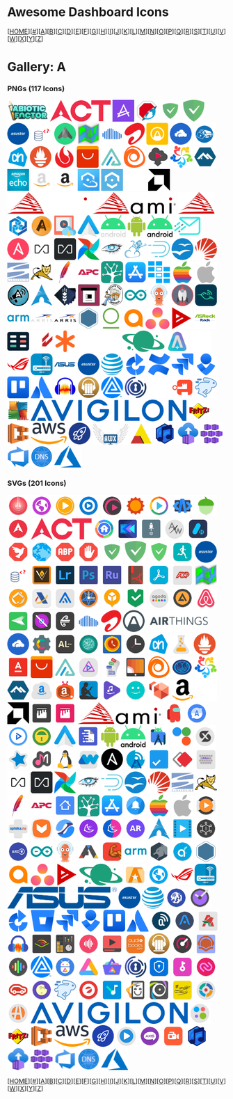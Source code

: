 # Awesome Dashboard Icons

[[HOME](..)][[#](gallery.md)][[A](gallery-a.md)][[B](gallery-b.md)][[C](gallery-c.md)][[D](gallery-d.md)][[E](gallery-e.md)][[F](gallery-f.md)][[G](gallery-g.md)][[H](gallery-h.md)][[I](gallery-i.md)][[J](gallery-j.md)][[K](gallery-k.md)][[L](gallery-l.md)][[M](gallery-m.md)][[N](gallery-n.md)][[O](gallery-o.md)][[P](gallery-p.md)][[Q](gallery-q.md)][[R](gallery-r.md)][[S](gallery-s.md)][[T](gallery-t.md)][[U](gallery-u.md)][[V](gallery-v.md)][[W](gallery-w.md)][[X](gallery-x.md)][[Y](gallery-y.md)][[Z](gallery-z.md)]

# Gallery: A

### PNGs (117 Icons)

<img src="../icons/abiotic-factor.png" alt="abiotic-factor" height="50"> <img src="../icons/act.png" alt="act" height="50"> <img src="../icons/actual.png" alt="actual" height="50"> <img src="../icons/adblock.png" alt="adblock" height="50"> <img src="../icons/adguard-home-light.png" alt="adguard-home-light" height="50"> <img src="../icons/adguard-home.png" alt="adguard-home" height="50"> <img src="../icons/adm.png" alt="adm" height="50"> <img src="../icons/adminer.png" alt="adminer" height="50"> <img src="../icons/adsbexchange.png" alt="adsbexchange" height="50"> <img src="../icons/adventurelog.png" alt="adventurelog" height="50"> <img src="../icons/airsonic.png" alt="airsonic" height="50"> <img src="../icons/airtel.png" alt="airtel" height="50"> <img src="../icons/airthings.png" alt="airthings" height="50"> <img src="../icons/airvpn.png" alt="airvpn" height="50"> <img src="../icons/alarmpi.png" alt="alarmpi" height="50"> <img src="../icons/albert-heijn.png" alt="albert-heijn" height="50"> <img src="../icons/alertmanager.png" alt="alertmanager" height="50"> <img src="../icons/algovpn.png" alt="algovpn" height="50"> <img src="../icons/aliexpress.png" alt="aliexpress" height="50"> <img src="../icons/alist.png" alt="alist" height="50"> <img src="../icons/alloy.png" alt="alloy" height="50"> <img src="../icons/alltube.png" alt="alltube" height="50"> <img src="../icons/alma.png" alt="alma" height="50"> <img src="../icons/alpine.png" alt="alpine" height="50"> <img src="../icons/amazon-echo.png" alt="amazon-echo" height="50"> <img src="../icons/amazon-light.png" alt="amazon-light" height="50"> <img src="../icons/amazon.png" alt="amazon" height="50"> <img src="../icons/amcrest-cloud.png" alt="amcrest-cloud" height="50"> <img src="../icons/amcrest.png" alt="amcrest" height="50"> <img src="../icons/amd-light.png" alt="amd-light" height="50"> <img src="../icons/amd.png" alt="amd" height="50"> <img src="../icons/ami-alt-light.png" alt="ami-alt-light" height="50"> <img src="../icons/ami-alt.png" alt="ami-alt" height="50"> <img src="../icons/ami.png" alt="ami" height="50"> <img src="../icons/amp.png" alt="amp" height="50"> <img src="../icons/ampache.png" alt="ampache" height="50"> <img src="../icons/amvd.png" alt="amvd" height="50"> <img src="../icons/android-auto.png" alt="android-auto" height="50"> <img src="../icons/android-light.png" alt="android-light" height="50"> <img src="../icons/android-robot.png" alt="android-robot" height="50"> <img src="../icons/android.png" alt="android" height="50"> <img src="../icons/anonaddy.png" alt="anonaddy" height="50"> <img src="../icons/ansible.png" alt="ansible" height="50"> <img src="../icons/anything-llm-light.png" alt="anything-llm-light" height="50"> <img src="../icons/anything-llm.png" alt="anything-llm" height="50"> <img src="../icons/apache-airflow.png" alt="apache-airflow" height="50"> <img src="../icons/apache-cassandra.png" alt="apache-cassandra" height="50"> <img src="../icons/apache-cloudstack.png" alt="apache-cloudstack" height="50"> <img src="../icons/apache-druid.png" alt="apache-druid" height="50"> <img src="../icons/apache-openoffice.png" alt="apache-openoffice" height="50"> <img src="../icons/apache-solr.png" alt="apache-solr" height="50"> <img src="../icons/apache-subversion.png" alt="apache-subversion" height="50"> <img src="../icons/apache-tomcat.png" alt="apache-tomcat" height="50"> <img src="../icons/apache.png" alt="apache" height="50"> <img src="../icons/apc.png" alt="apc" height="50"> <img src="../icons/apiscp.png" alt="apiscp" height="50"> <img src="../icons/app-store.png" alt="app-store" height="50"> <img src="../icons/appdaemon.png" alt="appdaemon" height="50"> <img src="../icons/apple-alt.png" alt="apple-alt" height="50"> <img src="../icons/apple.png" alt="apple" height="50"> <img src="../icons/apprise.png" alt="apprise" height="50"> <img src="../icons/arch.png" alt="arch" height="50"> <img src="../icons/archisteamfarm.png" alt="archisteamfarm" height="50"> <img src="../icons/archivebox.png" alt="archivebox" height="50"> <img src="../icons/archiveteamwarrior.png" alt="archiveteamwarrior" height="50"> <img src="../icons/arduino.png" alt="arduino" height="50"> <img src="../icons/argocd.png" alt="argocd" height="50"> <img src="../icons/ariang.png" alt="ariang" height="50"> <img src="../icons/arlo.png" alt="arlo" height="50"> <img src="../icons/arm.png" alt="arm" height="50"> <img src="../icons/arris-light.png" alt="arris-light" height="50"> <img src="../icons/arris.png" alt="arris" height="50"> <img src="../icons/artifacthub.png" alt="artifacthub" height="50"> <img src="../icons/artifactory.png" alt="artifactory" height="50"> <img src="../icons/aruba.png" alt="aruba" height="50"> <img src="../icons/asana.png" alt="asana" height="50"> <img src="../icons/asciinema.png" alt="asciinema" height="50"> <img src="../icons/asrockrackipmi.png" alt="asrockrackipmi" height="50"> <img src="../icons/assetgrid.png" alt="assetgrid" height="50"> <img src="../icons/assetto-corsa.png" alt="assetto-corsa" height="50"> <img src="../icons/asterisk.png" alt="asterisk" height="50"> <img src="../icons/astral-light.png" alt="astral-light" height="50"> <img src="../icons/astral.png" alt="astral" height="50"> <img src="../icons/astroneer.png" alt="astroneer" height="50"> <img src="../icons/asus-light.png" alt="asus-light" height="50"> <img src="../icons/asus-rog.png" alt="asus-rog" height="50"> <img src="../icons/asus-router.png" alt="asus-router" height="50"> <img src="../icons/asus.png" alt="asus" height="50"> <img src="../icons/asustor.png" alt="asustor" height="50"> <img src="../icons/at-t.png" alt="at-t" height="50"> <img src="../icons/atlassian-bamboo.png" alt="atlassian-bamboo" height="50"> <img src="../icons/atlassian-confluence.png" alt="atlassian-confluence" height="50"> <img src="../icons/atlassian-jira.png" alt="atlassian-jira" height="50"> <img src="../icons/atlassian-opsgenie.png" alt="atlassian-opsgenie" height="50"> <img src="../icons/atlassian-trello.png" alt="atlassian-trello" height="50"> <img src="../icons/atlassian.png" alt="atlassian" height="50"> <img src="../icons/audacity.png" alt="audacity" height="50"> <img src="../icons/audiobookshelf.png" alt="audiobookshelf" height="50"> <img src="../icons/auracast.png" alt="auracast" height="50"> <img src="../icons/authelia.png" alt="authelia" height="50"> <img src="../icons/authentik-light.png" alt="authentik-light" height="50"> <img src="../icons/authentik.png" alt="authentik" height="50"> <img src="../icons/autobrr.png" alt="autobrr" height="50"> <img src="../icons/avg.png" alt="avg" height="50"> <img src="../icons/avigilon.png" alt="avigilon" height="50"> <img src="../icons/avmfritzbox.png" alt="avmfritzbox" height="50"> <img src="../icons/aws-ecs.png" alt="aws-ecs" height="50"> <img src="../icons/aws.png" alt="aws" height="50"> <img src="../icons/awwesome.png" alt="awwesome" height="50"> <img src="../icons/awx.png" alt="awx" height="50"> <img src="../icons/axis.png" alt="axis" height="50"> <img src="../icons/azuracast.png" alt="azuracast" height="50"> <img src="../icons/azure-container-instances.png" alt="azure-container-instances" height="50"> <img src="../icons/azure-container-service.png" alt="azure-container-service" height="50"> <img src="../icons/azure-devops.png" alt="azure-devops" height="50"> <img src="../icons/azure-dns.png" alt="azure-dns" height="50"> <img src="../icons/azure.png" alt="azure" height="50">

### SVGs (201 Icons)

<img src="../icons/abbey-music-player.svg" alt="abbey-music-player" height="50"> <img src="../icons/ac-browser.svg" alt="ac-browser" height="50"> <img src="../icons/ac3-player.svg" alt="ac3-player" height="50"> <img src="../icons/ac3-video-player.svg" alt="ac3-video-player" height="50"> <img src="../icons/accountstudio-mp3-player.svg" alt="accountstudio-mp3-player" height="50"> <img src="../icons/accuweather.svg" alt="accuweather" height="50"> <img src="../icons/acestream.svg" alt="acestream" height="50"> <img src="../icons/acode.svg" alt="acode" height="50"> <img src="../icons/acorns.svg" alt="acorns" height="50"> <img src="../icons/act-fibernet.svg" alt="act-fibernet" height="50"> <img src="../icons/act.svg" alt="act" height="50"> <img src="../icons/action-launcher.svg" alt="action-launcher" height="50"> <img src="../icons/actiondirector.svg" alt="actiondirector" height="50"> <img src="../icons/activity-launcher.svg" alt="activity-launcher" height="50"> <img src="../icons/activitywatch.svg" alt="activitywatch" height="50"> <img src="../icons/ad-director.svg" alt="ad-director" height="50"> <img src="../icons/adaway.svg" alt="adaway" height="50"> <img src="../icons/adblock-browser.svg" alt="adblock-browser" height="50"> <img src="../icons/adblock-plus.svg" alt="adblock-plus" height="50"> <img src="../icons/adblock.svg" alt="adblock" height="50"> <img src="../icons/adguard-home-light.svg" alt="adguard-home-light" height="50"> <img src="../icons/adguard-home.svg" alt="adguard-home" height="50"> <img src="../icons/adguard.svg" alt="adguard" height="50"> <img src="../icons/adidas-running.svg" alt="adidas-running" height="50"> <img src="../icons/adm.svg" alt="adm" height="50"> <img src="../icons/adminer.svg" alt="adminer" height="50"> <img src="../icons/adobe-illustrator-draw.svg" alt="adobe-illustrator-draw" height="50"> <img src="../icons/adobe-lightroom.svg" alt="adobe-lightroom" height="50"> <img src="../icons/adobe-photoshop.svg" alt="adobe-photoshop" height="50"> <img src="../icons/adobe-premiere-rush.svg" alt="adobe-premiere-rush" height="50"> <img src="../icons/adobe-reader.svg" alt="adobe-reader" height="50"> <img src="../icons/adobe-scan.svg" alt="adobe-scan" height="50"> <img src="../icons/adp.svg" alt="adp" height="50"> <img src="../icons/adventurelog.svg" alt="adventurelog" height="50"> <img src="../icons/adw-launcher.svg" alt="adw-launcher" height="50"> <img src="../icons/aeat.svg" alt="aeat" height="50"> <img src="../icons/aegis.svg" alt="aegis" height="50"> <img src="../icons/aeondroid.svg" alt="aeondroid" height="50"> <img src="../icons/aftership.svg" alt="aftership" height="50"> <img src="../icons/afwall-plus.svg" alt="afwall-plus" height="50"> <img src="../icons/agoda.svg" alt="agoda" height="50"> <img src="../icons/aimp.svg" alt="aimp" height="50"> <img src="../icons/airbnb.svg" alt="airbnb" height="50"> <img src="../icons/airdroid.svg" alt="airdroid" height="50"> <img src="../icons/airguard.svg" alt="airguard" height="50"> <img src="../icons/airnz.svg" alt="airnz" height="50"> <img src="../icons/airsonic.svg" alt="airsonic" height="50"> <img src="../icons/airtel.svg" alt="airtel" height="50"> <img src="../icons/airthings.svg" alt="airthings" height="50"> <img src="../icons/airvpn.svg" alt="airvpn" height="50"> <img src="../icons/ajustes-de-microg.svg" alt="ajustes-de-microg" height="50"> <img src="../icons/al-chan.svg" alt="al-chan" height="50"> <img src="../icons/al-quran.svg" alt="al-quran" height="50"> <img src="../icons/alarm-clock.svg" alt="alarm-clock" height="50"> <img src="../icons/alarmio.svg" alt="alarmio" height="50"> <img src="../icons/albert-heijn.svg" alt="albert-heijn" height="50"> <img src="../icons/alchemy-2.svg" alt="alchemy-2" height="50"> <img src="../icons/alertmanager.svg" alt="alertmanager" height="50"> <img src="../icons/alfabank.svg" alt="alfabank" height="50"> <img src="../icons/aliexpress.svg" alt="aliexpress" height="50"> <img src="../icons/alist.svg" alt="alist" height="50"> <img src="../icons/alive.svg" alt="alive" height="50"> <img src="../icons/all-document-reader.svg" alt="all-document-reader" height="50"> <img src="../icons/allcast.svg" alt="allcast" height="50"> <img src="../icons/alloy.svg" alt="alloy" height="50"> <img src="../icons/allstate.svg" alt="allstate" height="50"> <img src="../icons/alma.svg" alt="alma" height="50"> <img src="../icons/alpine.svg" alt="alpine" height="50"> <img src="../icons/amazon-drive.svg" alt="amazon-drive" height="50"> <img src="../icons/amazon-fire.svg" alt="amazon-fire" height="50"> <img src="../icons/amazon-kindle.svg" alt="amazon-kindle" height="50"> <img src="../icons/amazon-music.svg" alt="amazon-music" height="50"> <img src="../icons/amazon-photos.svg" alt="amazon-photos" height="50"> <img src="../icons/amazon-workspaces.svg" alt="amazon-workspaces" height="50"> <img src="../icons/amazon.svg" alt="amazon" height="50"> <img src="../icons/amd-light.svg" alt="amd-light" height="50"> <img src="../icons/amd.svg" alt="amd" height="50"> <img src="../icons/ameixa-monochrome.svg" alt="ameixa-monochrome" height="50"> <img src="../icons/ameixa.svg" alt="ameixa" height="50"> <img src="../icons/ami-alt.svg" alt="ami-alt" height="50"> <img src="../icons/among-us.svg" alt="among-us" height="50"> <img src="../icons/ampere.svg" alt="ampere" height="50"> <img src="../icons/amplayer.svg" alt="amplayer" height="50"> <img src="../icons/andotp.svg" alt="andotp" height="50"> <img src="../icons/android-auto.svg" alt="android-auto" height="50"> <img src="../icons/android-file-transfer.svg" alt="android-file-transfer" height="50"> <img src="../icons/android-robot.svg" alt="android-robot" height="50"> <img src="../icons/android.svg" alt="android" height="50"> <img src="../icons/androidstudio.svg" alt="androidstudio" height="50"> <img src="../icons/andropen-office.svg" alt="andropen-office" height="50"> <img src="../icons/anime-x-stream.svg" alt="anime-x-stream" height="50"> <img src="../icons/ankidroid.svg" alt="ankidroid" height="50"> <img src="../icons/ankit-musicplayer.svg" alt="ankit-musicplayer" height="50"> <img src="../icons/anlinux.svg" alt="anlinux" height="50"> <img src="../icons/another-widget.svg" alt="another-widget" height="50"> <img src="../icons/ansible.svg" alt="ansible" height="50"> <img src="../icons/antennapod.svg" alt="antennapod" height="50"> <img src="../icons/any-do.svg" alt="any-do" height="50"> <img src="../icons/anydesk.svg" alt="anydesk" height="50"> <img src="../icons/anysoftkeyboard-canary.svg" alt="anysoftkeyboard-canary" height="50"> <img src="../icons/anything-llm-light.svg" alt="anything-llm-light" height="50"> <img src="../icons/anything-llm.svg" alt="anything-llm" height="50"> <img src="../icons/apache-airflow.svg" alt="apache-airflow" height="50"> <img src="../icons/apache-cassandra.svg" alt="apache-cassandra" height="50"> <img src="../icons/apache-druid.svg" alt="apache-druid" height="50"> <img src="../icons/apache-openoffice.svg" alt="apache-openoffice" height="50"> <img src="../icons/apache-solr.svg" alt="apache-solr" height="50"> <img src="../icons/apache-subversion.svg" alt="apache-subversion" height="50"> <img src="../icons/apache-tomcat.svg" alt="apache-tomcat" height="50"> <img src="../icons/apache.svg" alt="apache" height="50"> <img src="../icons/apc.svg" alt="apc" height="50"> <img src="../icons/apex-launcher.svg" alt="apex-launcher" height="50"> <img src="../icons/apiscp.svg" alt="apiscp" height="50"> <img src="../icons/app-store.svg" alt="app-store" height="50"> <img src="../icons/app-watcher.svg" alt="app-watcher" height="50"> <img src="../icons/apple-alt.svg" alt="apple-alt" height="50"> <img src="../icons/apple.svg" alt="apple" height="50"> <img src="../icons/appsddoz-video-player.svg" alt="appsddoz-video-player" height="50"> <img src="../icons/apteka-ru.svg" alt="apteka-ru" height="50"> <img src="../icons/aptoide.svg" alt="aptoide" height="50"> <img src="../icons/apus-browser-pro-video-booster.svg" alt="apus-browser-pro-video-booster" height="50"> <img src="../icons/apus-launcher-pro.svg" alt="apus-launcher-pro" height="50"> <img src="../icons/apus-launcher.svg" alt="apus-launcher" height="50"> <img src="../icons/ar-zone.svg" alt="ar-zone" height="50"> <img src="../icons/arch.svg" alt="arch" height="50"> <img src="../icons/archos-video-player.svg" alt="archos-video-player" height="50"> <img src="../icons/arcticons-dark.svg" alt="arcticons-dark" height="50"> <img src="../icons/ard-mediathek.svg" alt="ard-mediathek" height="50"> <img src="../icons/arduino.svg" alt="arduino" height="50"> <img src="../icons/argocd.svg" alt="argocd" height="50"> <img src="../icons/ark.svg" alt="ark" height="50"> <img src="../icons/arm-workout.svg" alt="arm-workout" height="50"> <img src="../icons/arm.svg" alt="arm" height="50"> <img src="../icons/armorfly-browser.svg" alt="armorfly-browser" height="50"> <img src="../icons/artflow.svg" alt="artflow" height="50"> <img src="../icons/artifacthub.svg" alt="artifacthub" height="50"> <img src="../icons/aruba.svg" alt="aruba" height="50"> <img src="../icons/asana.svg" alt="asana" height="50"> <img src="../icons/asciinema.svg" alt="asciinema" height="50"> <img src="../icons/astral.svg" alt="astral" height="50"> <img src="../icons/astro.svg" alt="astro" height="50"> <img src="../icons/asus-browser.svg" alt="asus-browser" height="50"> <img src="../icons/asus-rog.svg" alt="asus-rog" height="50"> <img src="../icons/asus-router.svg" alt="asus-router" height="50"> <img src="../icons/asus.svg" alt="asus" height="50"> <img src="../icons/asustor.svg" alt="asustor" height="50"> <img src="../icons/at-t.svg" alt="at-t" height="50"> <img src="../icons/ata-football.svg" alt="ata-football" height="50"> <img src="../icons/atimetracker.svg" alt="atimetracker" height="50"> <img src="../icons/atlassian-bamboo.svg" alt="atlassian-bamboo" height="50"> <img src="../icons/atlassian-bitbucket.svg" alt="atlassian-bitbucket" height="50"> <img src="../icons/atlassian-jira.svg" alt="atlassian-jira" height="50"> <img src="../icons/atlassian-opsgenie.svg" alt="atlassian-opsgenie" height="50"> <img src="../icons/atlassian-trello.svg" alt="atlassian-trello" height="50"> <img src="../icons/atlassian.svg" alt="atlassian" height="50"> <img src="../icons/atmosphere.svg" alt="atmosphere" height="50"> <img src="../icons/atomic.svg" alt="atomic" height="50"> <img src="../icons/auchan.svg" alt="auchan" height="50"> <img src="../icons/audacity.svg" alt="audacity" height="50"> <img src="../icons/audible.svg" alt="audible" height="50"> <img src="../icons/audio-bassbooster.svg" alt="audio-bassbooster" height="50"> <img src="../icons/audio-beats.svg" alt="audio-beats" height="50"> <img src="../icons/audioamp-video-player.svg" alt="audioamp-video-player" height="50"> <img src="../icons/audiobooks-com.svg" alt="audiobooks-com" height="50"> <img src="../icons/audiobookshelf.svg" alt="audiobookshelf" height="50"> <img src="../icons/audiofx.svg" alt="audiofx" height="50"> <img src="../icons/audioknigi-online.svg" alt="audioknigi-online" height="50"> <img src="../icons/audiovision-music-player.svg" alt="audiovision-music-player" height="50"> <img src="../icons/auracast.svg" alt="auracast" height="50"> <img src="../icons/aurora-droid.svg" alt="aurora-droid" height="50"> <img src="../icons/aurora-services.svg" alt="aurora-services" height="50"> <img src="../icons/aurora-store.svg" alt="aurora-store" height="50"> <img src="../icons/authelia.svg" alt="authelia" height="50"> <img src="../icons/authenticator.svg" alt="authenticator" height="50"> <img src="../icons/authorizer.svg" alt="authorizer" height="50"> <img src="../icons/authy.svg" alt="authy" height="50"> <img src="../icons/auto-ru.svg" alt="auto-ru" height="50"> <img src="../icons/autoairplanemode.svg" alt="autoairplanemode" height="50"> <img src="../icons/autobrr.svg" alt="autobrr" height="50"> <img src="../icons/autolist.svg" alt="autolist" height="50"> <img src="../icons/automatag.svg" alt="automatag" height="50"> <img src="../icons/automate.svg" alt="automate" height="50"> <img src="../icons/automateit.svg" alt="automateit" height="50"> <img src="../icons/autoscout24.svg" alt="autoscout24" height="50"> <img src="../icons/autosync.svg" alt="autosync" height="50"> <img src="../icons/autotrader.svg" alt="autotrader" height="50"> <img src="../icons/avigilon.svg" alt="avigilon" height="50"> <img src="../icons/avito.svg" alt="avito" height="50"> <img src="../icons/avmfritzbox.svg" alt="avmfritzbox" height="50"> <img src="../icons/aws-ecs.svg" alt="aws-ecs" height="50"> <img src="../icons/aws.svg" alt="aws" height="50"> <img src="../icons/awwesome.svg" alt="awwesome" height="50"> <img src="../icons/ax-player.svg" alt="ax-player" height="50"> <img src="../icons/axisnet.svg" alt="axisnet" height="50"> <img src="../icons/az-screen-recorder.svg" alt="az-screen-recorder" height="50"> <img src="../icons/azuracast.svg" alt="azuracast" height="50"> <img src="../icons/azure-container-instances.svg" alt="azure-container-instances" height="50"> <img src="../icons/azure-container-service.svg" alt="azure-container-service" height="50"> <img src="../icons/azure-devops.svg" alt="azure-devops" height="50"> <img src="../icons/azure-dns.svg" alt="azure-dns" height="50"> <img src="../icons/azure.svg" alt="azure" height="50">

[[HOME](..)][[#](gallery.md)][[A](gallery-a.md)][[B](gallery-b.md)][[C](gallery-c.md)][[D](gallery-d.md)][[E](gallery-e.md)][[F](gallery-f.md)][[G](gallery-g.md)][[H](gallery-h.md)][[I](gallery-i.md)][[J](gallery-j.md)][[K](gallery-k.md)][[L](gallery-l.md)][[M](gallery-m.md)][[N](gallery-n.md)][[O](gallery-o.md)][[P](gallery-p.md)][[Q](gallery-q.md)][[R](gallery-r.md)][[S](gallery-s.md)][[T](gallery-t.md)][[U](gallery-u.md)][[V](gallery-v.md)][[W](gallery-w.md)][[X](gallery-x.md)][[Y](gallery-y.md)][[Z](gallery-z.md)]

